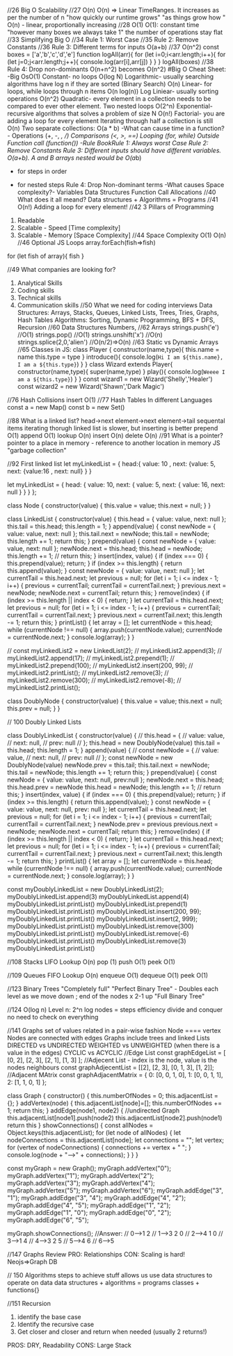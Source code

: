 //26 Big O Scalability
//27 O(n)
O(n) => Linear TimeRanges. It increases as per the number of n
"how quickly our runtime grows"
"as things grow how "
O(n) - linear, proportionally increasing
//28 O(1)
O(1): constant time "however many boxes we always take 1"
the number of operations stay flat
//33 Simplifying Big O
//34 Rule 1: Worst Case
//35 Rule 2: Remove Constants
//36 Rule 3: Different terms for inputs
O(a+b)
//37 O(n^2)
const boxes = ['a','b','c','d','e']
function logAll(arr){
  for (let i=0;i<arr.length;i++){
    for (let j=0;j<arr.length;j++){
      console.log(arr[i],arr[j])
    }
  }
}
logAll(boxes)
//38 Rule 4: Drop non-dominants
O(n+n^2) becomes O(n^2)
#Big O Cheat Sheet:
-Big OsO(1) Constant- no loops
O(log N) Logarithmic- usually searching algorithms have log n if they are sorted (Binary Search)
O(n) Linear- for loops, while loops through n items
O(n log(n)) Log Liniear- usually sorting operations
O(n^2) Quadratic- every element in a collection needs to be compared to ever other element. Two
nested loops
O(2^n) Exponential- recursive algorithms that solves a problem of size N
O(n!) Factorial- you are adding a loop for every element
Iterating through half a collection is still O(n)
Two separate collections: O(a * b)
-What can cause time in a function?-
Operations (+, -, *, /)
Comparisons (<, >, ==)
Looping (for, while)
Outside Function call (function())
-Rule BookRule 1: Always worst Case
Rule 2: Remove Constants
Rule 3: Different inputs should have different variables. O(a+b). A and B arrays nested would be
O(a*b)
+ for steps in order
* for nested steps
Rule 4: Drop Non-dominant terms
-What causes Space complexity?-
Variables
Data Structures
Function Call
Allocations
//40 What does it all meand?
Data structures + Algorithms = Programs
//41 O(n!)
Adding a loop for every element!
//42 3 Pillars of Programming
1. Readable
2. Scalable - Speed [Time complexity]
2. Scalable - Memory [Space Complexity]
//44 Space Complexity
O(1)
O(n)
//46 Optional JS Loops
array.forEach(fish=>fish)

for (let fish of array){
    fish
}

//49 What companies are looking for?
1. Analytical Skills
2. Coding skills
3. Technical skills
4. Communication skills
//50 What we need for coding interviews
Data Structures: Arrays, Stacks, Queues, Linked Lists, Trees, Tries, Graphs, Hash Tables
Algorithms: Sorting, Dynamic Programming, BFS + DFS, Recursion
//60 Data Structures
Numbers, 
//62 Arrays
strings.push('e') //O(1)
strings.pop() //O(1)
strings.unshift('x') //O(n)
strings.splice(2,0,'alien') //O(n/2)=>O(n)
//63 Static vs Dynamic Arrays
//65 Classes in JS:
class Player {
    constructor(name,type){
        this.name = name
        this.type = type
    }
    introduce(){
        console.log(`Hi I am ${this.name}, I am a ${this.type}`)
    }
}
class Wizard extends Player{
    constructor(name,type){
        super(name,type)
    }
    play(){
        console.log(`Weeee I am a ${this.type}`)
    }
}
const wizard1 = new Wizard('Shelly','Healer')
const wizard2 = new Wizard('Shawn','Dark Magic')


//76 Hash Collisions
insert O(1)
//77 Hash Tables In different Languages
const a = new Map()
const b = new Set()

//88 What is a linked list?
head->next element->next element->tail
sequental items
iterating thorugh linked list is slower, but inserting is better
prepend O(1)
append O(1)
lookup O(n)
insert O(n)
delete O(n)
//91 What is a pointer?
pointer to a place in memory - reference to another location in memory
JS "garbage collection"

//92 First linked list
let myLinkedList = {
  head:{
    value: 10 ,
    next: {value: 5,
      next: {value:16 ,
        next: null}
  }
}

let myLinkedList = {
    head: {
      value: 10,
      next: {
        value: 5,
        next: {
          value: 16,
          next: null
        }
      }
    }
  };
  
  class Node {
    constructor(value) {
      this.value = value;
      this.next = null;
    }
  }
  
  class LinkedList {
    constructor(value) {
      this.head = {
        value: value,
        next: null
      };
      this.tail = this.head;
      this.length = 1;
    }
    append(value) {
      const newNode = {
        value: value,
        next: null
      };
      this.tail.next = newNode;
      this.tail = newNode;
      this.length += 1;
      return this;
    }
    prepend(value) {
      const newNode = {
        value: value,
        next: null
      };
      newNode.next = this.head;
      this.head = newNode;
      this.length += 1;
      // return this;
    }
    insert(index, value) {
      if (index === 0) {
        this.prepend(value);
        return;
      }
      if (index >= this.length) {
        return this.append(value);
      }
      const newNode = {
        value: value,
        next: null
      };
      let currentTail = this.head.next;
      let previous = null;
      for (let i = 1; i <= index - 1; i++) {
        previous = currentTail;
        currentTail = currentTail.next;
      }
      previous.next = newNode;
      newNode.next = currentTail;
      return this;
    }
    remove(index) {
      if (index >= this.length || index < 0) {
        return;
      }
      let currentTail = this.head.next;
      let previous = null;
      for (let i = 1; i <= index - 1; i++) {
        previous = currentTail;
        currentTail = currentTail.next;
      }
      previous.next = currentTail.next;
      this.length -= 1;
      return this;
    }
    printList() {
      let array = [];
      let currentNode = this.head;
      while (currentNode !== null) {
        array.push(currentNode.value);
        currentNode = currentNode.next;
      }
      console.log(array);
    }
  }
  
  // const myLinkedList2 = new LinkedList(2);
  // myLinkedList2.append(3);
  // myLinkedList2.append(17);
  // myLinkedList2.prepend(1);
  // myLinkedList2.prepend(100);
  // myLinkedList2.insert(200, 99);
  // myLinkedList2.printList();
  // myLinkedList2.remove(3);
  // myLinkedList2.remove(300);
  // myLinkedList2.remove(-8);
  // myLinkedList2.printList();
  
  class DoublyNode {
    constructor(value) {
      this.value = value;
      this.next = null;
      this.prev = null;
    }
  }
  
  // 100 Doubly Linked Lists

  class DoublyLinkedList {
    constructor(value) {
      // this.head = {
      //   value: value,
      //   next: null,
      //   prev: null
      // };
      this.head = new DoublyNode(value)
      this.tail = this.head;
      this.length = 1;
    }
    append(value) {
      // const newNode = {
      //   value: value,
      //   next: null,
      //   prev: null
      // };
      const newNode = new DoublyNode(value)
      newNode.prev = this.tail;
      this.tail.next = newNode;
      this.tail = newNode;
      this.length += 1;
      return this;
    }
    prepend(value) {
      const newNode = {
        value: value,
        next: null,
        prev:null
      };
      newNode.next = this.head;
      this.head.prev = newNode
      this.head = newNode;
      this.length += 1;
      // return this;
    }
    insert(index, value) {
      if (index === 0) {
        this.prepend(value);
        return;
      }
      if (index >= this.length) {
        return this.append(value);
      }
      const newNode = {
        value: value,
        next: null,
        prev: null
      };
      let currentTail = this.head.next;
      let previous = null;
      for (let i = 1; i <= index - 1; i++) {
        previous = currentTail;
        currentTail = currentTail.next;
      }
      newNode.prev = previous
      previous.next = newNode;
      newNode.next = currentTail;
      return this;
    }
    remove(index) {
      if (index >= this.length || index < 0) {
        return;
      }
      let currentTail = this.head.next;
      let previous = null;
      for (let i = 1; i <= index - 1; i++) {
        previous = currentTail;
        currentTail = currentTail.next;
      }
      previous.next = currentTail.next;
      this.length -= 1;
      return this;
    }
    printList() {
      let array = [];
      let currentNode = this.head;
      while (currentNode !== null) {
        array.push(currentNode.value);
        currentNode = currentNode.next;
      }
      console.log(array);
    }
  }
  
  const myDoublyLinkedList = new DoublyLinkedList(2);
  myDoublyLinkedList.append(3)
  myDoublyLinkedList.append(4)
  myDoublyLinkedList.printList()
  myDoublyLinkedList.prepend(1)
  myDoublyLinkedList.printList()
  myDoublyLinkedList.insert(200, 99);
  myDoublyLinkedList.printList()
  myDoublyLinkedList.insert(2, 999);
  myDoublyLinkedList.printList()
  myDoublyLinkedList.remove(300)
  myDoublyLinkedList.printList()
  myDoublyLinkedList.remove(-6)
  myDoublyLinkedList.printList()
  myDoublyLinkedList.remove(3)
  myDoublyLinkedList.printList()

  //108 Stacks
  LIFO
  Lookup O(n)
  pop (1)
  push O(1)
  peek O(1)

  //109 Queues
  FIFO
  Lookup O(n)
  enqueue O(1)
  dequeue O(1)
  peek O(1)

  //123 Binary Trees
  "Completely full"
  "Perfect Binary Tree" - Doubles each level as we move down ; end of the nodes x 2-1 up
  "Full Binary Tree"

  //124 O(log n)
  Level n: 2^n
  log nodes = steps
  efficiency
  divide and conquer
  no need to check on everything

  //141 Graphs
  set of values related in a pair-wise fashion
  Node ==== vertex
  Nodes are connected with edges
  Graphs include trees and linked Lists
  DIRECTED vs UNDIRECTED
  WEIGHTED vs UNWEIGHTED (when there is a value in the edges)
  CYCLIC vs ACYCLIC
 //Edge List
const graphEdgeList = [
  [0, 2],
  [2, 3],
  [2, 1],
  [1, 3]
];
//Adjecent List - index is the node, value is the nodes neighbours
const graphAdjecentList = [[2], [2, 3], [0, 1, 3], [1, 2]];
//Adjacent MAtrix
const graphAdjacentMatrix = {
  0: [0, 0, 1, 0],
  1: [0, 0, 1, 1],
  2: [1, 1, 0, 1]
};

class Graph {
  constructor() {
    this.numberOfNodes = 0;
    this.adjacentList = {};
  }
  addVertex(node) {
    this.adjacentList[node]=[];
    this.numberOfNodes += 1;
    return this;
  }
  addEdge(node1, node2) {
    //undirected Graph
    this.adjacentList[node1].push(node2)
    this.adjacentList[node2].push(node1)
    return this
  }
  showConnections() {
    const allNodes = Object.keys(this.adjacentList);
    for (let node of allNodes) {
      let nodeConnections = this.adjacentList[node];
      let connections = "";
      let vertex;
      for (vertex of nodeConnections) {
        connections += vertex + " ";
      }
      console.log(node + "-->" + connections);
    }
  }
}

const myGraph = new Graph();
myGraph.addVertex("0");
myGraph.addVertex("1");
myGraph.addVertex("2");
myGraph.addVertex("3");
myGraph.addVertex("4");
myGraph.addVertex("5");
myGraph.addVertex("6");
myGraph.addEdge("3", "1");
myGraph.addEdge("3", "4");
myGraph.addEdge("4", "2");
myGraph.addEdge("4", "5");
myGraph.addEdge("1", "2");
myGraph.addEdge("1", "0");
myGraph.addEdge("0", "2");
myGraph.addEdge("6", "5");

myGraph.showConnections();
//Answer:
// 0-->1 2
// 1-->3 2 0
// 2-->4 1 0
// 3-->1 4
// 4-->3 2 5
// 5-->4 6
// 6-->5

//147 Graphs Review
PRO: Relationships
CON: Scaling is hard!
Neojs=>Graph DB

// 150 Algorithms
steps to achieve stuff 
allows us use data structures to operate on data
data structures + algorithms = programs
classes + functions{}

//151 Recursion
1. identify the base case
2. Identify the recursive case
3. Get closer and closer and return when needed (usually 2 returns!)

PROS: DRY, Readability
CONS: Large Stack